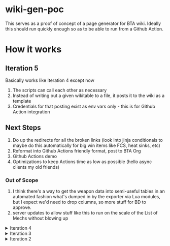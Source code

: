 # wiki-gen-poc

This serves as a proof of concept of a page generator for BTA wiki. Ideally this should run quickly enough so as to be able to run from a Github Action.

# How it works

## Iteration 5
Basically works like Iteration 4 except now 

1. The scripts can call each other as necessary
2. Instead of writing out a given wikitable to a file, it posts it to the wiki as a template
3. Credentials for that posting exist as env vars only - this is for Github Action integration

## Next Steps

1. Do up the redirects for all the broken links (look into jinja conditionals to maybe do this automatically for big win items like FCS, heat sinks, etc)
2. Reformat into Github Actions friendly format, post to BTA Org
3. Github Actions demo
4. Optimizations to keep Actions time as low as possible (hello async clients my old friends)

### Out of Scope

1. I think there's a way to get the weapon data into semi-useful tables in an automated fashion what's dumped in by the exporter via Lua modules, but I expect we'd need to drop columns, so more stuff for BD to approve. 
2. server updates to allow stuff like this to run on the scale of the List of Mechs without blowing up

<details>
<summary>Iteration 4</summary>
1. `factionParser` takes two arguments currently: a source directory to walk through and a prefix exception (`itemCollection_` in this case. This was part of the generifying bits but it may be dropped for ease of executioni/legibility down the line). 
2. It then recursively walks that directory for .json files and grabs the `items` entry. 
3. It then builds an index of all the .csv files in the source directory, again recursively to catch the fucking `StreamingAssets` split and uses the `items` entry to find the right Collection with and starts adding everything to a list with the `add_file_contents` function.
4. If `add_file_contents` finds something that starts with the `prefix` it *recursively calls itself* until it's built a clean list and kicks everything back up the chain.
5. `factionParser` then returns a dict of dicts that has all the information we care about, i.e. shit like "Weapon_Gauss_Light_0-STOCK". This obviously isn't useful for the wiki. Enter `factionRenderer`. 
6. `<handwavium>` Imagine `factionRenderer` is set up to pull a dict of dicts from factionParser `</handwavium>`. I'll deal with this later along with the POST of the data to the wiki. At the moment everything just writes out files and I wanted to get clearance to proceed before doing any HTTP crap that requires credentials.
7. `factionRenderer` searches for the .json that the entry "Weapon_Gauss_Light_0-STOCK" refers to. Within that, it grabs Description.UIName and does some light transformations. Emphasis on *light* because we are pursuing a goal of "good enough"
8. Then it uses my old enemy jinja to template out the wikitext we want. This is where more "good enough" comes in. I am proposing we don't try to send people to the specific subsection of, say, [Weapons](https://www.bta3062.com/index.php?title=Weapons), which frequently *has no syntactic relation to the fucking name of the weapon*, which is exacerbated by the fact that there's no fucking way to definitively tell what kind of weapon a something is from its json. Instead, users get sent to [Weapons](https://www.bta3062.com/index.php?title=Weapons) and can CTRL+F the rest of the way like adults. 
9. `<handwavium>` Imagine things get POSTed`</handwavium>` to the wiki as Templates, like [so](https://www.bta3062.com/index.php?title=Template:RasalhagueStore). This can then be called within its own page, via a [nested template](https://www.bta3062.com/index.php?title=Faction_Store_Example&action=edit) (i.e. `{{FStoreWrapper|{{RasalhagueStore}}}}`), or on the Faction Stores page alongside any number of others (i.e. {{FStoreWrapper|{{RasalhagueStore}}{{DavionStore}}{{etcStore}}}}`). 
10. This way, changes are sectioned off away from the main body of the text, and edits are easier to make. The downside is that this requires more manual intervention to set things up. The upside is fewer 10,000 character writes as the whole page is rewritten on every update again, a more easily approachable editing experience for minions and clear and legibile code in the most popular language on the planet that rank amateurs can update and manipulate.
11. Pieces that aren't easily caught by this automation (for a variety of reasons, some listed in rants above) would be manually updated with a redirect. e.g. the FCS attachments would get a redirect to the Attachments page.
</details>

<details>
<summary>Iteration 3</summary>
python3 factionParser.py ~/fungit/BattleTech-Advanced/DynamicShops/fshops
build this out
</details>

<details>
<summary>Iteration 2</summary>
1. Template for a whole table (with escaped `{{}}`!) is in `templates/factionStore.tpl`
2. That is rendered out with information hardcoded in `factionRenderer.py`
3. Ends up in `factionTable.wiki`
4. Example: https://www.bta3062.com/index.php?title=User:Amidatelion



<details>
<summary>Iteration 1</summary>

1. Template for just the table internals is in `factionStore.tpl`  
2. That is rendered out with information hardcoded in `factionRenderer.py`  
3. Ends up in `factionTable.wiki`  
<details>